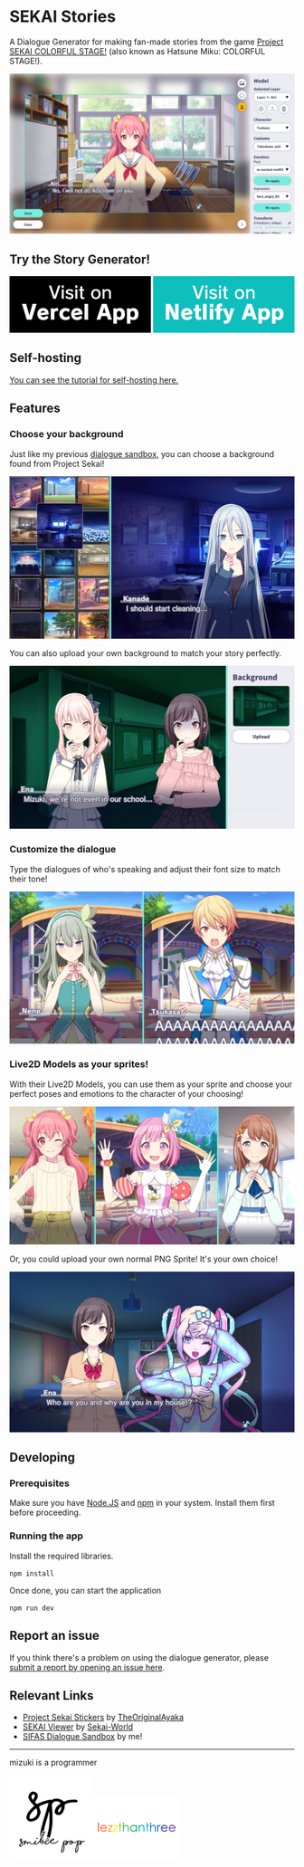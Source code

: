 # SEKAI Stories

A Dialogue Generator for making fan-made stories from the game [Project SEKAI COLORFUL STAGE!](https://colorfulstage.com/) (also known as Hatsune Miku: COLORFUL STAGE!).

![](./public/img/Screenshot-2.png)

## Try the Story Generator!
[![](./public/img/vercel.png)](https://sekai-stories.vercel.app/) [![](./public/img/netlify.png)](https://sekai-stories.netlify.app/)

## Self-hosting
[You can see the tutorial for self-hosting here.](/README-selfhosting.md)

## Features
### Choose your background
Just like my previous [dialogue sandbox](https://github.com/lezzthanthree/SIFAS-Dialogue-Sandbox), you can choose a background found from Project Sekai!

![](./public/img/Preview-1.png)

You can also upload your own background to match your story perfectly.

![](./public/img/Preview-2.png)

### Customize the dialogue
Type the dialogues of who's speaking and adjust their font size to match their tone!

![](./public/img/Preview-3.png)

### Live2D Models as your sprites!

With their Live2D Models, you can use them as your sprite and choose your perfect poses and emotions to the character of your choosing!

![](./public/img/Preview-4.png)

Or, you could upload your own normal PNG Sprite! It's your own choice!

![](./public/img/Preview-5.png)

## Developing
### Prerequisites
Make sure you have [Node.JS](https://nodejs.org/en) and [npm](https://www.npmjs.com/) in your system. Install them first before proceeding.

### Running the app
Install the required libraries.
```
npm install
```
Once done, you can start the application
```
npm run dev
```

## Report an issue
If you think there's a problem on using the dialogue generator, please [submit a report by opening an issue here](https://github.com/lezzthanthree/SEKAI-Stories/issues).


## Relevant Links
- [Project Sekai Stickers](https://st.ayaka.one/) by [TheOriginalAyaka](https://github.com/TheOriginalAyaka/sekai-stickers)
- [SEKAI Viewer](https://sekai.best/) by [Sekai-World](https://github.com/Sekai-World/sekai-viewer)
- [SIFAS Dialogue Sandbox](https://sifas-dialogue-sandbox.vercel.app/) by me!

----
mizuki is a programmer

[<img src="./public/img/sp.png" alt="smilie pop" width="150"/>](https://www.youtube.com/c/SmiliePop)[<img src="./public/img/lezzthanthree.png" alt="lezzthanthree" width="150"/>](https://reddit.com/user/lezzthanthree)